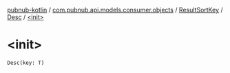 [pubnub-kotlin](../../../index.md) / [com.pubnub.api.models.consumer.objects](../../index.md) / [ResultSortKey](../index.md) / [Desc](index.md) / [&lt;init&gt;](./-init-.md)

# &lt;init&gt;

`Desc(key: T)`